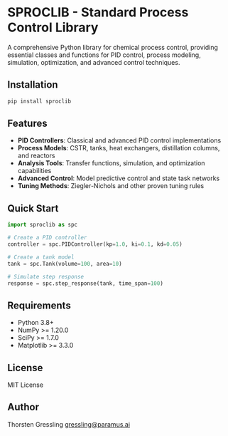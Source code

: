 # SPROCLIB - Standard Process Control Library

A comprehensive Python library for chemical process control, providing essential classes and functions for PID control, process modeling, simulation, optimization, and advanced control techniques.

## Installation

```bash
pip install sproclib
```

## Features

- **PID Controllers**: Classical and advanced PID control implementations
- **Process Models**: CSTR, tanks, heat exchangers, distillation columns, and reactors
- **Analysis Tools**: Transfer functions, simulation, and optimization capabilities
- **Advanced Control**: Model predictive control and state task networks
- **Tuning Methods**: Ziegler-Nichols and other proven tuning rules

## Quick Start

```python
import sproclib as spc

# Create a PID controller
controller = spc.PIDController(kp=1.0, ki=0.1, kd=0.05)

# Create a tank model
tank = spc.Tank(volume=100, area=10)

# Simulate step response
response = spc.step_response(tank, time_span=100)
```

## Requirements

- Python 3.8+
- NumPy >= 1.20.0
- SciPy >= 1.7.0
- Matplotlib >= 3.3.0

## License

MIT License

## Author

Thorsten Gressling <gressling@paramus.ai>
